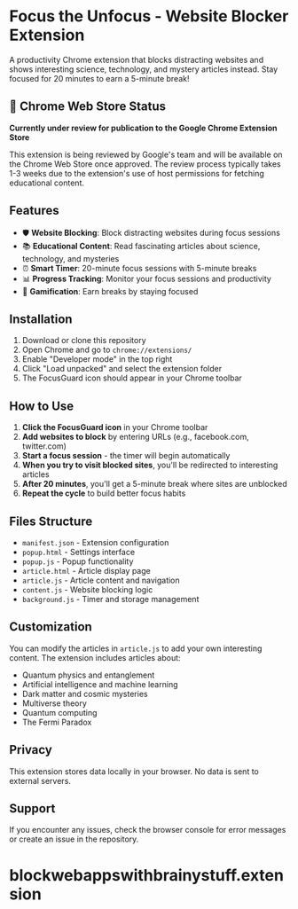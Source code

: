 # Focus the Unfocus - Website Blocker Extension

A productivity Chrome extension that blocks distracting websites and shows interesting science, technology, and mystery articles instead. Stay focused for 20 minutes to earn a 5-minute break!

## 🚀 Chrome Web Store Status

**Currently under review for publication to the Google Chrome Extension Store**

This extension is being reviewed by Google's team and will be available on the Chrome Web Store once approved. The review process typically takes 1-3 weeks due to the extension's use of host permissions for fetching educational content.

## Features

- 🛡️ **Website Blocking**: Block distracting websites during focus sessions
- 📚 **Educational Content**: Read fascinating articles about science, technology, and mysteries
- ⏰ **Smart Timer**: 20-minute focus sessions with 5-minute breaks
- 📊 **Progress Tracking**: Monitor your focus sessions and productivity
- 🎯 **Gamification**: Earn breaks by staying focused

## Installation

1. Download or clone this repository
2. Open Chrome and go to `chrome://extensions/`
3. Enable "Developer mode" in the top right
4. Click "Load unpacked" and select the extension folder
5. The FocusGuard icon should appear in your Chrome toolbar

## How to Use

1. **Click the FocusGuard icon** in your Chrome toolbar
2. **Add websites to block** by entering URLs (e.g., facebook.com, twitter.com)
3. **Start a focus session** - the timer will begin automatically
4. **When you try to visit blocked sites**, you'll be redirected to interesting articles
5. **After 20 minutes**, you'll get a 5-minute break where sites are unblocked
6. **Repeat the cycle** to build better focus habits

## Files Structure

- `manifest.json` - Extension configuration
- `popup.html` - Settings interface
- `popup.js` - Popup functionality
- `article.html` - Article display page
- `article.js` - Article content and navigation
- `content.js` - Website blocking logic
- `background.js` - Timer and storage management

## Customization

You can modify the articles in `article.js` to add your own interesting content. The extension includes articles about:
- Quantum physics and entanglement
- Artificial intelligence and machine learning
- Dark matter and cosmic mysteries
- Multiverse theory
- Quantum computing
- The Fermi Paradox

## Privacy

This extension stores data locally in your browser. No data is sent to external servers.

## Support

If you encounter any issues, check the browser console for error messages or create an issue in the repository.
# blockwebappswithbrainystuff.extension
